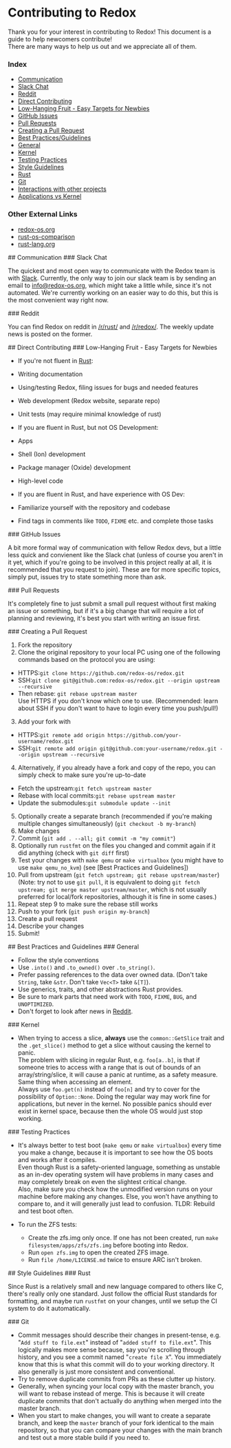 # Contributing to Redox

Thank you for your interest in contributing to Redox! This document is a guide to help newcomers contribute!  
There are many ways to help us out and we appreciate all of them.

### Index

* [Communication](#communication)
 * [Slack Chat](#slack)
 * [Reddit](#reddit)
* [Direct Contributing](#direct-contributing)
 * [Low-Hanging Fruit - Easy Targets for Newbies](#easy-targets)
 * [GitHub Issues](#gh-issues)
 * [Pull Requests](#prs)
 * [Creating a Pull Request](#creating-a-pr)
* [Best Practices/Guidelines](#best-practices)
 * [General](#general)
 * [Kernel](#kernel)
 * [Testing Practices](#testing-practices)
* [Style Guidelines](#style-guidelines)
 * [Rust](#rust-style-guidelines)
 * [Git](#git-style-guidelines)
* [Interactions with other projects](#interactions-with-other-projects)
* [Applications vs Kernel](#applications-vs-kernel)

### Other External Links

* [redox-os.org](http://redox-os.org)
* [rust-os-comparison](https://github.com/jackpot51/rust-os-comparison)
* [rust-lang.org](http://rust-lang.org)

<!-- TODO add more links here -->

<a name="communication" />
## Communication

<a name="slack" />
### Slack Chat

The quickest and most open way to communicate with the Redox team is with [Slack](https://slack.com/). Currently, the only way to join our slack team is by sending an email to [info@redox-os.org](mailto:info@redox-os.org), which might take a little while, since it's not automated. We're currently working on an easier way to do this, but this is the most convenient way right now.

<a name="reddit" />
### Reddit

You can find Redox on reddit in [/r/rust/](https://www.reddit.com/r/rust/) and [/r/redox/](https://www.reddit.com/r/redox/). The weekly update news is posted on the former.

<a name="direct-contributing" />
## Direct Contributing

<a name="easy-targets" />
### Low-Hanging Fruit - Easy Targets for Newbies

<!-- TODO improve this section -->

* If you're not fluent in [Rust](https://www.rust-lang.org/):
 * Writing documentation
 * Using/testing Redox, filing issues for bugs and needed features
 * Web development (Redox website, separate repo)
 * Unit tests (may require minimal knowledge of rust)

* If you are fluent in Rust, but not OS Development:
 * Apps
 * Shell (Ion) development
 * Package manager (Oxide) development
 * High-level code

* If you are fluent in Rust, and have experience with OS Dev:
 * Familiarize yourself with the repository and codebase
 * Find tags in comments like `TODO`, `FIXME` etc. and complete those tasks

<a name="gh-issues" />
### GitHub Issues

A bit more formal way of communication with fellow Redox devs, but a little less quick and convienent like the Slack chat (unless of course you aren't in it yet, which if you're going to be involved in this project really at all, it is recommended that you request to join). These are for more specific topics, simply put, issues try to state something more than ask.

<a name="prs" />
### Pull Requests

It's completely fine to just submit a small pull request without first making an issue or something, but if it's a big change that will require a lot of planning and reviewing, it's best you start with writing an issue first.

<a name="creating-a-pr" />
### Creating a Pull Request

1. Fork the repository
2. Clone the original repository to your local PC using one of the following commands based on the protocol you are using:
 * HTTPS:`git clone https://github.com/redox-os/redox.git`
 * SSH:`git clone git@github.com:redox-os/redox.git --origin upstream --recursive`
 * Then rebase: `git rebase upstream master`  
 Use HTTPS if you don't know which one to use. (Recommended: learn about SSH if you don't want to have to login every time you push/pull!)
3. Add your fork with
 * HTTPS:`git remote add origin https://github.com/your-username/redox.git`
 * SSH:`git remote add origin git@github.com:your-username/redox.git --origin upstream --recursive`
4. Alternatively, if you already have a fork and copy of the repo, you can simply check to make sure you're up-to-date
 * Fetch the upstream:`git fetch upstream master`
 * Rebase with local commits:`git rebase upstream master`
 * Update the submodules:`git submodule update --init`
5. Optionally create a separate branch (recommended if you're making multiple changes simultaneously) (`git checkout -b my-branch`)
6. Make changes
7. Commit (`git add . --all; git commit -m "my commit"`)
8. Optionally run `rustfmt` on the files you changed and commit again if it did anything (check with `git diff` first)
9. Test your changes with `make qemu` or `make virtualbox` (you might have to use `make qemu_no_kvm`) (see [Best Practices and Guidelines])
10. Pull from upstream (`git fetch upstream; git rebase upstream/master`) (Note: try not to use `git pull`, it is equivalent to doing `git fetch upstream; git merge master upstream/master`, which is not usually preferred for local/fork repositories, although it is fine in some cases.)
11. Repeat step 9 to make sure the rebase still works
12. Push to your fork (`git push origin my-branch`)
13. Create a pull request
14. Describe your changes
15. Submit!

<a name="best-practices" />
## Best Practices and Guidelines

<!-- TODO add this section to the index/TOC -->

<a name="general" />
### General

* Follow the style conventions
* Use `.into()` and `.to_owned()` over `.to_string()`.
* Prefer passing references to the data over owned data. (Don't take `String`, take `&str`. Don't take `Vec<T>` take `&[T]`).
* Use generics, traits, and other abstractions Rust provides.
* Be sure to mark parts that need work with `TODO`, `FIXME`, `BUG`, and `UNOPTIMIZED`.
* Don't forget to look after news in [Reddit](https://www.reddit.com/r/rust/).

<a name="kernel" />
### Kernel

* When trying to access a slice, **always** use the `common::GetSlice` trait and the `.get_slice()` method to get a slice without causing the kernel to panic.  
  The problem with slicing in regular Rust, e.g. `foo[a..b]`, is that if someone tries to access with a range that is out of bounds of an array/string/slice, it will cause a panic at runtime, as a safety measure. Same thing when accessing an element.  
  Always use `foo.get(n)` instead of `foo[n]` and try to cover for the possibility of `Option::None`. Doing the regular way may work fine for applications, but never in the kernel. No possible panics should ever exist in kernel space, because then the whole OS would just stop working.

<a name="testing-practices" />
### Testing Practices

* It's always better to test boot (`make qemu` or `make virtualbox`) every time you make a change, because it is important to see how the OS boots and works after it compiles.  
  Even though Rust is a safety-oriented language, something as unstable as an in-dev operating system will have problems in many cases and may completely break on even the slightest critical change.  
  Also, make sure you check how the unmodified version runs on your machine before making any changes. Else, you won't have anything to compare to, and it will generally just lead to confusion. TLDR: Rebuild and test boot often.

* To run the ZFS tests:
    * Create the zfs.img only once. If one has not been created, run `make filesystem/apps/zfs/zfs.img` before booting into Redox.
    * Run `open zfs.img` to open the created ZFS image.
    * Run `file /home/LICENSE.md` twice to ensure ARC isn't broken.

<a name="style-guidelines" />
## Style Guidelines

<!-- TODO improve this section -->

<a name="rust-style-guidelines" />
### Rust

Since Rust is a relatively small and new language compared to others like C, there's really only one standard. Just follow the official Rust standards for formatting, and maybe run `rustfmt` on your changes, until we setup the CI system to do it automatically.

<a name="git-style-guidelines" />
### Git

* Commit messages should describe their changes in present-tense, e.g. "`Add stuff to file.ext`" instead of "`added stuff to file.ext`". This logically makes more sense because, say you're scrolling through history, and you see a commit named "`create file X`". You immediately know that this is what this commit will do to your working directory. It also generally is just more consistent and conventional.
* Try to remove duplicate commits from PRs as these clutter up history.
* Generally, when syncing your local copy with the master branch, you will want to rebase instead of merge. This is because it will create duplicate commits that don't actually do anything when merged into the master branch.
* When you start to make changes, you will want to create a separate branch, and keep the `master` branch of your fork identical to the main repository, so that you can compare your changes with the main branch and test out a more stable build if you need to. 
